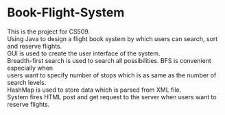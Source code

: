 # Book-Flight-System

This is the project for CS509.<br>
Using Java to design a flight book system by which users can search, sort and reserve flights.<br>
GUI is used to create the user interface of the system.<br>
Breadth-first search is used to search all possibilities. BFS is convenient especially when 	<br>
users want to specify number of stops which is as same as the number of search levels.<br>
HashMap is used to store data which is parsed from XML file.<br>
System fires HTML post and get request to the server when users want to reserve flights. <br>
